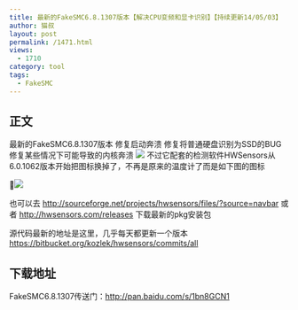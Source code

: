 ```yaml
---
title: 最新的FakeSMC6.8.1307版本【解决CPU变频和显卡识别】【持续更新14/05/03】
author: 猫叔
layout: post
permalink: /1471.html
views:
  - 1710
category: tool
tags:
  - FakeSMC
---
```


## 正文


最新的FakeSMC6.8.1307版本
修复启动奔溃
修复将普通硬盘识别为SSD的BUG
修复某些情况下可能导致的内核奔溃
![](http://cache.maoshu.cc/wp-content/uploads/sinapicv2-backup/1471-ww1-bmiddle-005V4vEUjw1envf3me7iqj302a02ft8k.jpg)
不过它配套的检测软件HWSensors从6.0.1062版本开始把图标换掉了，不再是原来的温度计了而是如下图的图标

![](http://maoshublog.b0.upaiyun.com/6D5E2FA3-AE72-4638-B3C4-237E6374619E.png)

也可以去
<http://sourceforge.net/projects/hwsensors/files/?source=navbar>
或者
<http://hwsensors.com/releases>
下载最新的pkg安装包

源代码最新的地址是这里，几乎每天都更新一个版本
<https://bitbucket.org/kozlek/hwsensors/commits/all>


## 下载地址

FakeSMC6.8.1307传送门</span>：<http://pan.baidu.com/s/1bn8GCN1>

